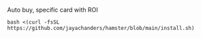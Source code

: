 Auto buy, specific card with ROI

```
bash <(curl -fsSL https://github.com/jayachanders/hamster/blob/main/install.sh)
```
